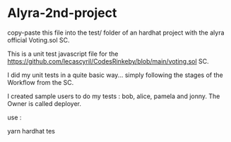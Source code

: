 # Alyra-2nd-project

copy-paste this file into the test/ folder of an hardhat project with the alyra official Voting.sol SC.

This is a unit test javascript file for the https://github.com/lecascyril/CodesRinkeby/blob/main/voting.sol SC.

I did my unit tests in a quite basic way... simply following the stages of the Workflow from the SC.

I created sample users to do my tests : bob, alice, pamela and jonny. The Owner is called deployer.

use : 

yarn hardhat tes
